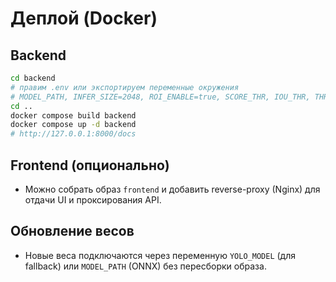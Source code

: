 # Деплой (Docker)

## Backend
```bash
cd backend
# правим .env или экспортируем переменные окружения
# MODEL_PATH, INFER_SIZE=2048, ROI_ENABLE=true, SCORE_THR, IOU_THR, THRESHOLD
cd ..
docker compose build backend
docker compose up -d backend
# http://127.0.0.1:8000/docs
```

## Frontend (опционально)
- Можно собрать образ `frontend` и добавить reverse-proxy (Nginx) для отдачи UI и проксирования API.

## Обновление весов
- Новые веса подключаются через переменную `YOLO_MODEL` (для fallback) или `MODEL_PATH` (ONNX) без пересборки образа.
